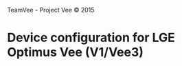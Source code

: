 TeamVee - Project Vee © 2015

Device configuration for LGE Optimus Vee (V1/Vee3)
=====================================
